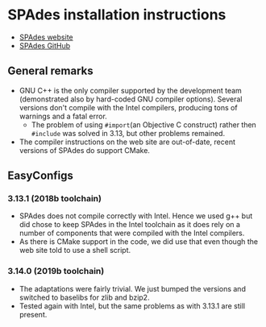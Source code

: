 # SPAdes installation instructions

* [SPAdes website](http://cab.spbu.ru/software/spades/)
* [SPAdes GitHub](https://github.com/ablab/spades)


## General remarks

* GNU C++ is the only compiler supported by the development team (demonstrated also 
  by hard-coded GNU compiler options). Several versions
  don't compile with the Intel compilers, producing tons of warnings and a fatal error.
    * The problem of using ``#import``(an Objective C construct) rather then
      ``#include`` was solved in 3.13, but other problems remained.
* The compiler instructions on the web site are out-of-date, recent versions of SPAdes
  do support CMake.


## EasyConfigs

### 3.13.1 (2018b toolchain)

* SPAdes does not compile correctly with Intel. Hence we used g++ but did chose to 
  keep SPAdes in the Intel toolchain as it does rely on a number of components that were
  compiled with the Intel compilers.
* As there is CMake support in the code, we did use that even though the web site told
  to use a shell script.

### 3.14.0 (2019b toolchain)

* The adaptations were fairly trivial. We just bumped the versions and switched to 
  baselibs for zlib and bzip2.
* Tested again with Intel, but the same problems as with 3.13.1 are still present.
